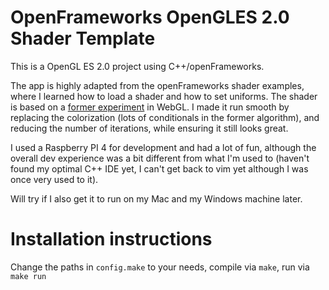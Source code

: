 # OpenFrameworks OpenGLES 2.0 Shader Template

This is a OpenGL ES 2.0 project using C++/openFrameworks.

The app is highly adapted from the openFrameworks shader examples, where I learned how to load a shader and how to set uniforms.
The shader is based on a [former experiment](https://terabaud.github.io/hello-webgl/fractal/) in WebGL. I made it run smooth by replacing the colorization (lots of conditionals in the former algorithm), and reducing the number of iterations, while ensuring it still looks great.

I used a Raspberry PI 4 for development and had a lot of fun, although the overall dev experience was a bit different from what I'm used to (haven't found my optimal C++ IDE yet, I can't get back to vim yet although I was once very used to it).

Will try if I also get it to run on my Mac and my Windows machine later.

# Installation instructions

Change the paths in `config.make` to your needs, compile via `make`, run via `make run`

